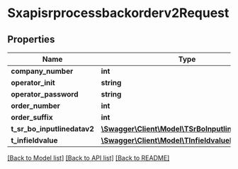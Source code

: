 # Sxapisrprocessbackorderv2Request

## Properties
Name | Type | Description | Notes
------------ | ------------- | ------------- | -------------
**company_number** | **int** |  | [optional] 
**operator_init** | **string** |  | [optional] 
**operator_password** | **string** |  | [optional] 
**order_number** | **int** |  | [optional] 
**order_suffix** | **int** |  | [optional] 
**t_sr_bo_inputlinedatav2** | [**\Swagger\Client\Model\TSrBoInputlinedatav2Req**](TSrBoInputlinedatav2Req.md) |  | [optional] 
**t_infieldvalue** | [**\Swagger\Client\Model\TInfieldvalueReq**](TInfieldvalueReq.md) |  | [optional] 

[[Back to Model list]](../README.md#documentation-for-models) [[Back to API list]](../README.md#documentation-for-api-endpoints) [[Back to README]](../README.md)


